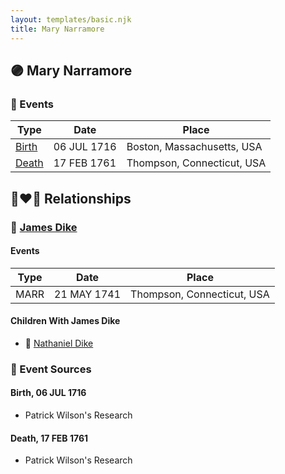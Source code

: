 ```yaml
---
layout: templates/basic.njk
title: Mary Narramore
---
```

## 🟣 Mary Narramore

### 📆 Events

Type | Date | Place
------ | ------ | ------
[Birth](#event-0) | 06 JUL 1716 | Boston, Massachusetts, USA
[Death](#event-1) | 17 FEB 1761 | Thompson, Connecticut, USA

## 👩‍❤️‍👨 Relationships

### 🔵 [James Dike](/people/2/20400692)

#### Events

Type | Date | Place
------ | ------ | ------
MARR | 21 MAY 1741 | Thompson, Connecticut, USA
#### Children With James Dike
* 🔵 [Nathaniel Dike](/people/3/36914917)
### 📰 Event Sources

#### <a id="event-0"></a> Birth, 06 JUL 1716
* Patrick Wilson's Research

#### <a id="event-1"></a> Death, 17 FEB 1761
* Patrick Wilson's Research